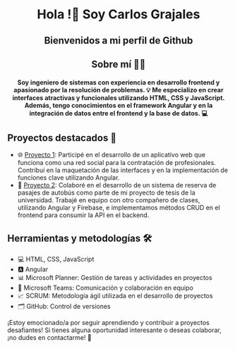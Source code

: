 <div id="header" align="center">
  <h1 align="center">Hola !👋 Soy Carlos Grajales</h1>
  <h2 align="center">Bienvenidos a mi perfil de Github</h2>
  <h2 align="center">Sobre mí 🙋‍♂️</h2>
  <h4 align="center">
    Soy ingeniero de sistemas con experiencia en desarrollo frontend y apasionado por la resolución de problemas.
    💡 Me especializo en crear interfaces atractivas y funcionales utilizando HTML, CSS y JavaScript. Además, tengo
    conocimientos en el framework Angular y en la integración de datos entre el frontend y la base de datos. 💻
  </h4>
</div>

## Proyectos destacados 🚀
- 🌐 [Proyecto 1](link_al_proyecto): Participé en el desarrollo de un aplicativo web que funciona como una red social para la contratación de profesionales. Contribuí en la maquetación de las interfaces y en la implementación de funciones clave utilizando Angular.
- 🚌 [Proyecto 2](link_al_proyecto): Colaboré en el desarrollo de un sistema de reserva de pasajes de autobús como parte de mi proyecto de tesis de la universidad. Trabajé en equipo con otro compañero de clases, utilizando Angular y Firebase, e implementamos métodos CRUD en el frontend para consumir la API en el backend.

## Herramientas y metodologías 🛠️
- 💻 HTML, CSS, JavaScript
- 🅰️ Angular
- 📊 Microsoft Planner: Gestión de tareas y actividades en proyectos
- 💬 Microsoft Teams: Comunicación y colaboración en equipo
- 📈 SCRUM: Metodología ágil utilizada en el desarrollo de proyectos
- 🗂️ GitHub: Control de versiones

¡Estoy emocionado/a por seguir aprendiendo y contribuir a proyectos desafiantes! Si tienes alguna oportunidad interesante o deseas colaborar, ¡no dudes en contactarme! 📩
